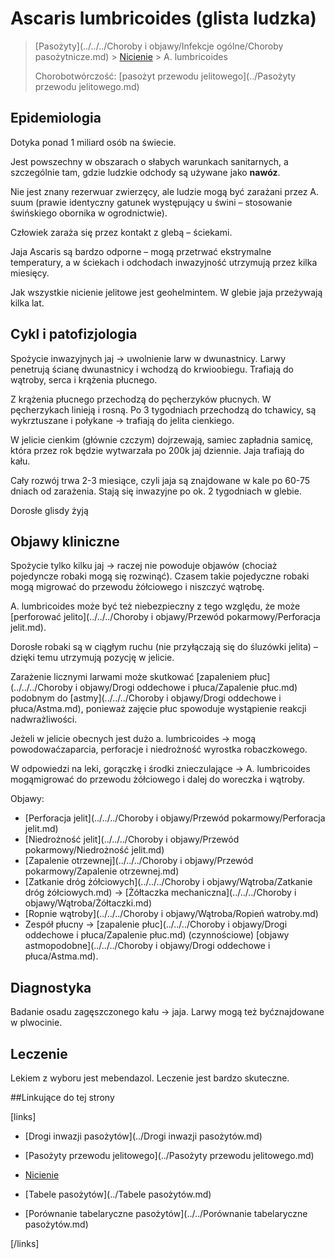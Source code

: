 # Ascaris lumbricoides (glista ludzka)

> [Pasożyty](../../../Choroby i objawy/Infekcje ogólne/Choroby pasożytnicze.md) > [Nicienie](./Nicienie.md) > A. lumbricoides
>
> Chorobotwórczość: [pasożyt przewodu jelitowego](../Pasożyty przewodu jelitowego.md)



## Epidemiologia

Dotyka ponad 1 miliard osób na świecie.

Jest powszechny w obszarach o słabych warunkach sanitarnych, a szczególnie tam, gdzie ludzkie odchody są używane jako **nawóz**.

Nie jest znany rezerwuar zwierzęcy, ale ludzie mogą być zarażani przez A. suum (prawie identyczny gatunek występujący u świni – stosowanie świńskiego obornika w ogrodnictwie).

Człowiek zaraża się przez kontakt z glebą – ściekami.

Jaja Ascaris są bardzo odporne – mogą przetrwać ekstrymalne temperatury, a w ściekach i odchodach inwazyjność utrzymują przez kilka miesięcy.

Jak wszystkie nicienie jelitowe jest geohelmintem. W glebie jaja przeżywają kilka lat.



## Cykl i patofizjologia

Spożycie inwazyjnych jaj → uwolnienie larw w dwunastnicy. Larwy penetrują ścianę dwunastnicy i wchodzą do krwioobiegu. Trafiają do wątroby, serca i krążenia płucnego.

Z krążenia płucnego przechodzą do pęcherzyków płucnych. W pęcherzykach linieją i rosną. Po  3 tygodniach przechodzą do tchawicy, są wykrztuszane i połykane → trafiają do jelita cienkiego.

W jelicie cienkim (głównie czczym) dojrzewają, samiec zapładnia samicę, która przez rok będzie wytwarzała po 200k jaj dziennie. Jaja trafiają do kału.

Cały rozwój trwa 2-3 miesiące, czyli jaja są znajdowane w kale po 60-75 dniach od zarażenia. Stają się inwazyjne po ok. 2 tygodniach w glebie.

Dorosłe glisdy żyją



## Objawy kliniczne

Spożycie tylko kilku jaj → raczej nie powoduje objawów (chociaż pojedyncze robaki mogą się rozwinąć). Czasem takie pojedyczne robaki mogą migrować do przewodu żółciowego i niszczyć wątrobę.

A. lumbricoides może być też niebezpieczny z tego względu, że może [perforować jelito](../../../Choroby i objawy/Przewód pokarmowy/Perforacja jelit.md).

Dorosłe robaki są w ciągłym ruchu (nie przyłączają się do śluzówki jelita) – dzięki temu utrzymują pozycję w jelicie.

Zarażenie licznymi larwami może skutkować [zapaleniem płuc](../../../Choroby i objawy/Drogi oddechowe i płuca/Zapalenie płuc.md) podobnym do [astmy](../../../Choroby i objawy/Drogi oddechowe i płuca/Astma.md), ponieważ zajęcie płuc spowoduje wystąpienie reakcji nadwrażliwości.

Jeżeli w jelicie obecnych jest dużo a. lumbricoides → mogą powodowaćzaparcia, perforacje i niedrożność wyrostka robaczkowego. 

W odpowiedzi na leki, gorączkę i środki znieczulające → A. lumbricoides mogąmigrować do przewodu żółciowego i dalej do woreczka i wątroby.

Objawy:

- [Perforacja jelit](../../../Choroby i objawy/Przewód pokarmowy/Perforacja jelit.md)
- [Niedrożność jelit](../../../Choroby i objawy/Przewód pokarmowy/Niedrożność jelit.md)
- [Zapalenie otrzewnej](../../../Choroby i objawy/Przewód pokarmowy/Zapalenie otrzewnej.md)
- [Zatkanie dróg żółciowych](../../../Choroby i objawy/Wątroba/Zatkanie dróg żółciowych.md) → [Żółtaczka mechaniczna](../../../Choroby i objawy/Wątroba/Żółtaczki.md)
- [Ropnie wątroby](../../../Choroby i objawy/Wątroba/Ropień watroby.md)
- Zespół płucny → [zapalenie płuc](../../../Choroby i objawy/Drogi oddechowe i płuca/Zapalenie płuc.md) (czynnościowe) [objawy astmopodobne](../../../Choroby i objawy/Drogi oddechowe i płuca/Astma.md).



## Diagnostyka

Badanie osadu zagęszczonego kału → jaja. Larwy mogą też byćznajdowane w plwocinie.



## Leczenie

Lekiem z wyboru jest mebendazol. Leczenie jest bardzo skuteczne.



##Linkujące do tej strony

[links]

- [Drogi inwazji pasożytów](../Drogi inwazji pasożytów.md)

- [Pasożyty przewodu jelitowego](../Pasożyty przewodu jelitowego.md)

- [Nicienie](./Nicienie.md)

- [Tabele pasożytów](../Tabele pasożytów.md)

- [Porównanie tabelaryczne pasożytów](../../Porównanie tabelaryczne pasożytów.md)


[/links]

